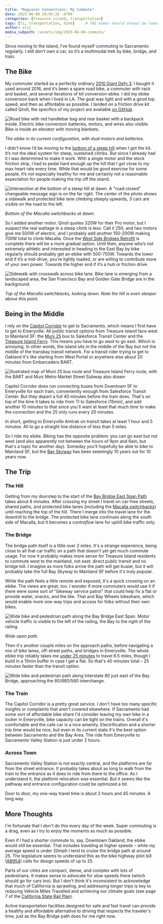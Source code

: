 ```yaml
---
title: "Regional Connections: My Commute"
date: 2025-06-08 20:03:26 -0700
categories: [treasure island, transportation]
tags: [ti, transportation, bike]     # TAG names should always be lowercase
author: eric
media_subpath: /assets/img/2025-06-08-commute/
---
```


Since moving to the island, I’ve found myself commuting to Sacramento regularly. I still don’t own a car, so it’s a multimodal trek by bike, bridge, and train.

## The Bike

My commuter started as a perfectly ordinary [2010 Giant Defy 3](https://bikepedia.azurewebsites.net/Quickbike/BikeSpecs.aspx?year=2010&brand=Giant%20&model=Defy%203). I bought it used around 2016, and it’s been a spare road bike, a commuter with rack and basket, and several iterations of kit conversion ebike. I did my ebike conversion back when I lived in LA. The goal was light and with a good top speed, and then as affordable as possible. I landed on a friction drive kit called Qiroll, the specifics of my project are available [on GitHub](https://github.com/edasmalchi/qiroll-pedal-assist).

![Road bike with red handlebar bag and rear basket with a backpack inside. Electric bike conversion batteries, motors, and wires also visible. Bike is inside an elevator with moving blankets.](bike.png)

*The ebike in its current configuration, with dual motors and batteries.*

I didn’t know I’d be moving to the [bottom of a steep hill](https://caltopo.com/m/21104) when I got the kit. It’s not the ideal system for steep, sustained climbs. But since I already had it I was determined to make it work. With a single motor and the stock friction strip, I had to pedal hard enough up the hill that I got close to my max heart rate every time. While that would be good exercise for some people, it’s not especially healthy for me and certainly not a reasonable expectation for people making the trip off the island.

![Intersection at the bottom of a steep hill at dawn. A "road closed" changeable message sign is on the far right. The center of the photo shows a sidewalk and protected bike lane climbing steeply upwards, 3 cars are visible on the road to the left.](switchbacks1.png)

*Bottom of the Macalla switchbacks at dawn*.

So I added another motor. Qiroll quotes 320W for their Pro motor, but I suspect the real wattage in a steep climb is less. Call it 250, and two motors give me 500W of electric, and I probably add another 150-200W making 700W total to climb Macalla. Once the [West Side Bridges Retrofit](https://www.sfcta.org/westsidebridges) is complete there will be a more gradual option. Until then, anyone who’s not extremely athletic and interested in heading to the East Bay by bike regularly should probably get an ebike with 500-750W. Towards the lower end if it’s a mid-drive, you’re lightly loaded, or are willing to contribute more of your own power. Towards the higher end if it’s a hub or friction drive.

![Sidewalk with crosswalk across bike lane. Bike lane is emerging from a landscaped area, the San Francisco Bay and Golden Gate Bridge are in the background.](switchbacks2.png)

*Top of the Macalla switchbacks, looking down. Note the hill is even steeper above this point.*

## Being in the Middle

I rely on the [Capitol Corridor](https://www.capitolcorridor.org/) to get to Sacramento, which means I first have to get to Emeryville. All public transit options from Treasure Island face west to Mainland SF: the [Muni 25](https://www.sfmta.com/routes/25-treasure-island) bus to Salesforce Transit Center and the [Treasure Island Ferry](https://tisf.com/ferry-service/?bookingTypeId=1105850&propertyID=propsf). This means you have to go west to go east. Which is annoying. In other words, the island sits in the middle of the Bay but not the middle of the transbay transit network. For a transit rider trying to get to Oakland it's like starting from West Portal or anywhere else about 20 minutes from Embarcadero BART.

![illustrated map of Muni 25 bus route and Treasure Island Ferry route, with the BART and Muni Metro Market Street Subway also drawn](transit_map.jpg)

Capitol Corridor does run connecting buses from Downtown SF to Emeryville for each train, conveniently enough from Salesforce Transit Center. But they depart a full 40 minutes before the train does. That's on top of the time it takes to ride from TI to Salesforce (15min), and add another 10 minutes to that since you'll want at least that much time to make the connection and the 25 only runs every 20 minutes.

In short, getting to Emeryville Amtrak on transit takes at least 1 hour and 5 minutes. All to go a straight line distance of less than 5 miles.

So I ride my ebike. Biking has the opposite problem: you can go east but not west (and also apparently not between the hours of 9pm and 6am, but that's a topic for another day). Someday you'll hopefully be able to bike to Mainland SF, but the [Bay Skyway](https://mtc.ca.gov/planning/transportation/bicycle-pedestrian-micromobility/bay-skyway) has been seemingly 10 years out for 10 years now. 

## The Trip

### The Hill

Getting from my doorstep to the start of the [Bay Bridge East Span Path](https://mtc.ca.gov/operations/programs-projects/bridges/san-francisco-oakland-bay-bridge/bay-bridge-east-span-path) takes about 8 minutes. After crossing my street I travel on car-free streets, shared paths, and protected bike lanes (including the [Macalla switchbacks](https://maps.app.goo.gl/qcZRLsoMgqrL9vpF7)) until reaching the top of the hill. There I merge into the travel lane for the downhill to the bridge. The protected bike lane continues along the south side of Macalla, but it becomes a *contraflow* lane for uphill bike traffic only.

### The Bridge

The bridge path itself is a little over 2 miles. It's a strange experience, being close to all that car traffic on a path that doesn't yet get much commute usage. For now it probably makes more sense for Treasure Island residents to commute west to the mainland, not east: direct public transit and no bridge toll. I imagine as more folks arrive the path will get busier, but it will probably take the full Bay Skyway to Mainland SF before it's truly popular.

While the path feels a little remote and exposed, it's a quick crossing on an ebike. The views are great, too. I wonder if more commuters would use it if there were some sort of "bikeway service patrol" that could help fix a flat or provide water, snacks, and the like. That and Bay Wheels bikeshare, which would enable more one-way trips and access for folks without their own bikes.

![Wide bike and pedestrian path along the Bay Bridge East Span. Motor vehicle traffic is visible to the left of the railing, the Bay to the right of the railing.](bridge.png)

*Wide open path.*

Then it's another couple miles on the approach paths, before navigating a mix of bike lanes, off-street paths, and bridges in Emeryville. The whole ebike trip reliably takes me [under 25 minutes](https://www.strava.com/activities/14672743314/analysis) to travel 6.5 miles, though I build in a 15min buffer in case I get a flat. So that's 40 minutes total – 25 minutes faster than the transit option.

![Wide bike and pedestrian path along Interstate 80 just east of the Bay Bridge, approaching the 80/880/580 interchange.](approach.png)

### The Train

The Capitol Corridor is a pretty great service. I don't have too many specific insights or complaints that aren't covered elsewhere. If Sacramento had some sort of affordable bike share I'd consider leaving my own bike in a locker in Emeryville, bike capacity can be tight on the trains. Overall it's comfortable and the cafe car is a nice amenity. Electrification and a shorter trip time would be nice, but even in its current state it's the best option between Sacramento and the Bay Area. The ride from Emeryville to Sacramento Valley Station is just under 2 hours.

### Across Town

Sacramento Valley Station is not exactly central, and the platforms are far from the street entrance. It probably takes about as long to walk from the train to the entrance as it does to ride from there to the office. As I understand it, the platform relocation was essential. But it seems like the pathway and entrance configuration could be optimized a bit.

Door to door, my one-way travel time is about 2 hours and 45 minutes. A long way.

## More Thoughts

I'm fortunate that I don't do this every day of the week. Super commuting is a drag, even as I try to enjoy the moments as much as possible.

Even if I had a shorter commute to, say, Downtown Oakland, the ebike would still be essential. That includes traveling at higher speeds – while my average speed is under 20mph I tend to cruise the bridge path at around 25. The legislature seems to understand this as the bike highway pilot bill ([AB954](https://leginfo.legislature.ca.gov/faces/billNavClient.xhtml?bill_id=202520260AB954)) calls for design speeds of up to 25.

Parts of our cities are compact, dense, and complex with lots of pedestrians. It makes sense to advocate for slow speeds there (which should go for cars too). But I don't think it's inconsistent to acknowledge that much of California is sprawling, and addressing longer trips is key to reducing Vehicle Miles Travelled and achieving our climate goals (see page 7 of the [California State Rail Plan](https://dot.ca.gov/-/media/dot-media/programs/rail-mass-transportation/documents/california-state-rail-plan/2024-ca-state-rail-plan-a11y.pdf)).

Active transportation facilities designed for safe and fast travel can provide a healthy and affordable alternative to driving that respects the traveler's time, just as the Bay Bridge path does for me right now.
